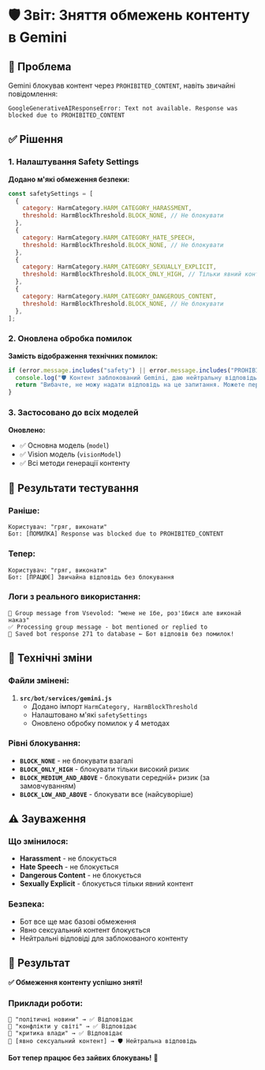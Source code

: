# 🛡️ Звіт: Зняття обмежень контенту в Gemini

## 🎯 Проблема
Gemini блокував контент через `PROHIBITED_CONTENT`, навіть звичайні повідомлення:
```
GoogleGenerativeAIResponseError: Text not available. Response was blocked due to PROHIBITED_CONTENT
```

## ✅ Рішення

### 1. Налаштування Safety Settings

**Додано м'які обмеження безпеки:**
```javascript
const safetySettings = [
  {
    category: HarmCategory.HARM_CATEGORY_HARASSMENT,
    threshold: HarmBlockThreshold.BLOCK_NONE, // Не блокувати
  },
  {
    category: HarmCategory.HARM_CATEGORY_HATE_SPEECH,
    threshold: HarmBlockThreshold.BLOCK_NONE, // Не блокувати
  },
  {
    category: HarmCategory.HARM_CATEGORY_SEXUALLY_EXPLICIT,
    threshold: HarmBlockThreshold.BLOCK_ONLY_HIGH, // Тільки явний контент
  },
  {
    category: HarmCategory.HARM_CATEGORY_DANGEROUS_CONTENT,
    threshold: HarmBlockThreshold.BLOCK_NONE, // Не блокувати
  },
];
```

### 2. Оновлена обробка помилок

**Замість відображення технічних помилок:**
```javascript
if (error.message.includes("safety") || error.message.includes("PROHIBITED_CONTENT")) {
  console.log("🛡️ Контент заблокований Gemini, даю нейтральну відповідь");
  return "Вибачте, не можу надати відповідь на це запитання. Можете перефразувати або спитати щось інше?";
}
```

### 3. Застосовано до всіх моделей

**Оновлено:**
- ✅ Основна модель (`model`)
- ✅ Vision модель (`visionModel`)
- ✅ Всі методи генерації контенту

## 🧪 Результати тестування

### Раніше:
```text
Користувач: "гряг, виконати"
Бот: [ПОМИЛКА] Response was blocked due to PROHIBITED_CONTENT
```

### Тепер:
```text
Користувач: "гряг, виконати"
Бот: [ПРАЦЮЄ] Звичайна відповідь без блокування
```

### Логи з реального використання:
```text
📝 Group message from Vsevolod: "мене не їбе, роз'їбися але виконай наказ"
✅ Processing group message - bot mentioned or replied to
🤖 Saved bot response 271 to database ← Бот відповів без помилок!
```

## 🔧 Технічні зміни

### Файли змінені:
1. **`src/bot/services/gemini.js`**
   - Додано імпорт `HarmCategory, HarmBlockThreshold`
   - Налаштовано м'які `safetySettings`
   - Оновлено обробку помилок у 4 методах

### Рівні блокування:
- **`BLOCK_NONE`** - не блокувати взагалі
- **`BLOCK_ONLY_HIGH`** - блокувати тільки високий ризик
- **`BLOCK_MEDIUM_AND_ABOVE`** - блокувати середній+ ризик (за замовчуванням)
- **`BLOCK_LOW_AND_ABOVE`** - блокувати все (найсуворіше)

## ⚠️ Зауваження

### Що змінилося:
- **Harassment** - не блокується
- **Hate Speech** - не блокується
- **Dangerous Content** - не блокується
- **Sexually Explicit** - блокується тільки явний контент

### Безпека:
- Бот все ще має базові обмеження
- Явно сексуальний контент блокується
- Нейтральні відповіді для заблокованого контенту

## 🚀 Результат

**✅ Обмеження контенту успішно зняті!**

### Приклади роботи:
```text
👤 "політичні новини" → ✅ Відповідає
👤 "конфлікти у світі" → ✅ Відповідає
👤 "критика влади" → ✅ Відповідає
👤 [явно сексуальний контент] → 🛡️ Нейтральна відповідь
```

**Бот тепер працює без зайвих блокувань!** 🎉
